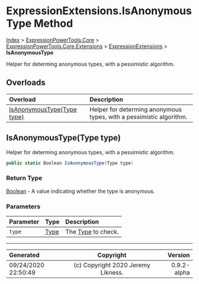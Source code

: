 ﻿# ExpressionExtensions.IsAnonymousType Method

[Index](../index.md) > [ExpressionPowerTools.Core](ExpressionPowerTools.Core.a.md) > [ExpressionPowerTools.Core.Extensions](ExpressionPowerTools.Core.Extensions.n.md) > [ExpressionExtensions](ExpressionPowerTools.Core.Extensions.ExpressionExtensions.cs.md) > **IsAnonymousType**

Helper for determing anonymous types, with a pessimistic algorithm.

## Overloads

| Overload | Description |
| :-- | :-- |
| [IsAnonymousType(Type type)](#isanonymoustypetype-type) | Helper for determing anonymous types, with a pessimistic algorithm. |
## IsAnonymousType(Type type)

Helper for determing anonymous types, with a pessimistic algorithm.

```csharp
public static Boolean IsAnonymousType(Type type)
```

### Return Type

 [Boolean](https://docs.microsoft.com/dotnet/api/system.boolean)  - A value indicating whether the type is anonymous.

### Parameters

| Parameter | Type | Description |
| :-- | :-- | :-- |
| `type` | [Type](https://docs.microsoft.com/dotnet/api/system.type) | The [Type](https://docs.microsoft.com/dotnet/api/system.type) to check. |



---

| Generated | Copyright | Version |
| :-- | :-: | --: |
| 09/24/2020 22:50:49 | (c) Copyright 2020 Jeremy Likness. | 0.9.2-alpha |
